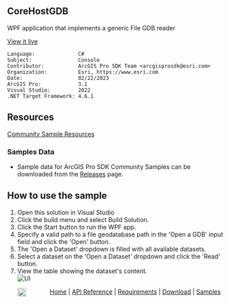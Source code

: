 ## CoreHostGDB

<!-- TODO: Write a brief abstract explaining this sample -->
WPF application that implements a generic File GDB reader  
  


<a href="https://pro.arcgis.com/en/pro-app/sdk/" target="_blank">View it live</a>

<!-- TODO: Fill this section below with metadata about this sample-->
```
Language:              C#
Subject:               Console
Contributor:           ArcGIS Pro SDK Team <arcgisprosdk@esri.com>
Organization:          Esri, https://www.esri.com
Date:                  02/22/2023
ArcGIS Pro:            3.1
Visual Studio:         2022
.NET Target Framework: 4.6.1
```

## Resources

[Community Sample Resources](https://github.com/Esri/arcgis-pro-sdk-community-samples#resources)

### Samples Data

* Sample data for ArcGIS Pro SDK Community Samples can be downloaded from the [Releases](https://github.com/Esri/arcgis-pro-sdk-community-samples/releases) page.  

## How to use the sample
<!-- TODO: Explain how this sample can be used. To use images in this section, create the image file in your sample project's screenshots folder. Use relative url to link to this image using this syntax: ![My sample Image](FacePage/SampleImage.png) -->
1. Open this solution in Visual Studio   
1. Click the build menu and select Build Solution.  
1. Click the Start button to run the WPF app.    
1. Specify a valid path to a file geodatabase path in the 'Open a GDB' input field and click the 'Open' button.    
1. The 'Open a Dataset' dropdown is filled with all available datasets.    
1. Select a dataset on the 'Open a Dataset' dropdown and click the 'Read' button.  
1. View the table showing the dataset's content.  
![UI](Screenshots/Screen.png)  
  


<!-- End -->

&nbsp;&nbsp;&nbsp;&nbsp;&nbsp;&nbsp;<img src="https://esri.github.io/arcgis-pro-sdk/images/ArcGISPro.png"  alt="ArcGIS Pro SDK for Microsoft .NET Framework" height = "20" width = "20" align="top"  >
&nbsp;&nbsp;&nbsp;&nbsp;&nbsp;&nbsp;&nbsp;&nbsp;&nbsp;&nbsp;&nbsp;&nbsp;
[Home](https://github.com/Esri/arcgis-pro-sdk/wiki) | <a href="https://pro.arcgis.com/en/pro-app/latest/sdk/api-reference" target="_blank">API Reference</a> | [Requirements](https://github.com/Esri/arcgis-pro-sdk/wiki#requirements) | [Download](https://github.com/Esri/arcgis-pro-sdk/wiki#installing-arcgis-pro-sdk-for-net) | <a href="https://github.com/esri/arcgis-pro-sdk-community-samples" target="_blank">Samples</a>
